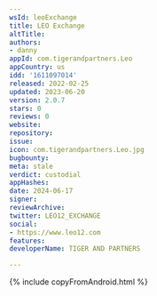 ```yaml
---
wsId: leoExchange
title: LEO Exchange
altTitle: 
authors:
- danny
appId: com.tigerandpartners.Leo
appCountry: us
idd: '1611097014'
released: 2022-02-25
updated: 2023-06-20
version: 2.0.7
stars: 0
reviews: 0
website: 
repository: 
issue: 
icon: com.tigerandpartners.Leo.jpg
bugbounty: 
meta: stale
verdict: custodial
appHashes: 
date: 2024-06-17
signer: 
reviewArchive: 
twitter: LEO12_EXCHANGE
social:
- https://www.leo12.com
features: 
developerName: TIGER AND PARTNERS

---
```


{% include copyFromAndroid.html %}

